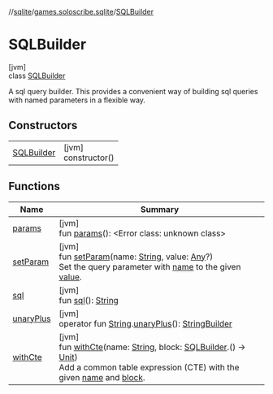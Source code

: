 //[sqlite](../../../index.md)/[games.soloscribe.sqlite](../index.md)/[SQLBuilder](index.md)

# SQLBuilder

[jvm]\
class [SQLBuilder](index.md)

A sql query builder. This provides a convenient way of building sql queries with named parameters in a flexible way.

## Constructors

| | |
|---|---|
| [SQLBuilder](-s-q-l-builder.md) | [jvm]<br>constructor() |

## Functions

| Name | Summary |
|---|---|
| [params](params.md) | [jvm]<br>fun [params](params.md)(): &lt;Error class: unknown class&gt; |
| [setParam](set-param.md) | [jvm]<br>fun [setParam](set-param.md)(name: [String](https://kotlinlang.org/api/latest/jvm/stdlib/kotlin-stdlib/kotlin/-string/index.html), value: [Any](https://kotlinlang.org/api/latest/jvm/stdlib/kotlin-stdlib/kotlin/-any/index.html)?)<br>Set the query parameter with [name](set-param.md) to the given [value](set-param.md). |
| [sql](sql.md) | [jvm]<br>fun [sql](sql.md)(): [String](https://kotlinlang.org/api/latest/jvm/stdlib/kotlin-stdlib/kotlin/-string/index.html) |
| [unaryPlus](unary-plus.md) | [jvm]<br>operator fun [String](https://kotlinlang.org/api/latest/jvm/stdlib/kotlin-stdlib/kotlin/-string/index.html).[unaryPlus](unary-plus.md)(): [StringBuilder](https://docs.oracle.com/javase/8/docs/api/java/lang/StringBuilder.html) |
| [withCte](with-cte.md) | [jvm]<br>fun [withCte](with-cte.md)(name: [String](https://kotlinlang.org/api/latest/jvm/stdlib/kotlin-stdlib/kotlin/-string/index.html), block: [SQLBuilder](index.md).() -&gt; [Unit](https://kotlinlang.org/api/latest/jvm/stdlib/kotlin-stdlib/kotlin/-unit/index.html))<br>Add a common table expression (CTE) with the given [name](with-cte.md) and [block](with-cte.md). |
